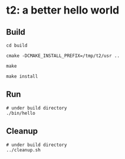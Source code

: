 # t2: a better hello world

## Build

    cd build 

    cmake -DCMAKE_INSTALL_PREFIX=/tmp/t2/usr ..

    make

    make install

## Run

    # under build directory
    ./bin/hello 

## Cleanup

    # under build directory
    ../cleanup.sh
